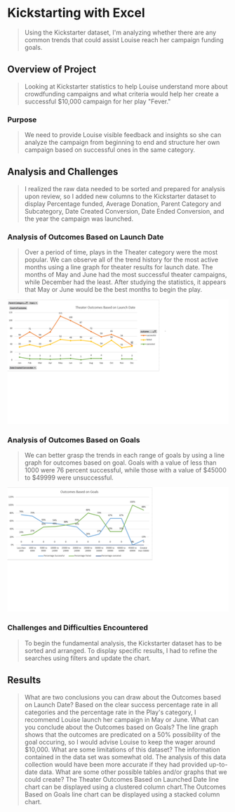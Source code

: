 # Kickstarting with Excel
>Using the Kickstarter dataset, I'm analyzing whether there are any common trends that could assist Louise reach her campaign funding goals.

## Overview of Project
>Looking at Kickstarter statistics to help Louise understand more about crowdfunding campaigns and what criteria would help her create a successful $10,000 campaign for her play "Fever."

### Purpose
>We need to provide Louise visible feedback and insights so she can analyze the campaign from beginning to end and structure her own campaign based on successful ones in the same category.

## Analysis and Challenges
>I realized the raw data needed to be sorted and prepared for analysis upon review, so I added new columns to the Kickstarter dataset to display Percentage funded, Average Donation, Parent Category and Subcategory, Date Created Conversion, Date Ended Conversion, and the year the campaign was launched.

### Analysis of Outcomes Based on Launch Date
>Over a period of time, plays in the Theater category were the most popular. We can observe all of the trend history for the most active months using a line graph for theater results for launch date. The months of May and June had the most successful theater campaigns, while December had the least. After studying the statistics, it appears that May or June would be the best months to begin the play.

![Theater_Outcomes_vs_Launch](resource/Theater_Outcomes_vs_Launch.png)

### Analysis of Outcomes Based on Goals
>We can better grasp the trends in each range of goals by using a line graph for outcomes based on goal. Goals with a value of less than 1000 were 76 percent successful, while those with a value of $45000 to $49999 were unsuccessful.

![Outcomes_vs_Goals](resource/Outcomes_vs_Goals.png)

### Challenges and Difficulties Encountered
>To begin the fundamental analysis, the Kickstarter dataset has to be sorted and arranged. To display specific results, I had to refine the searches using filters and update the chart.

## Results
>What are two conclusions you can draw about the Outcomes based on Launch Date?
Based on the clear success percentage rate in all categories and the percentage rate in the Play's category, I recommend Louise launch her campaign in May or June.
>What can you conclude about the Outcomes based on Goals?
The line graph shows that the outcomes are predicated on a 50% possibility of the goal occuring, so I would advise Louise to keep the wager around $10,000.
>What are some limitations of this dataset?
The information contained in the data set was somewhat old. The analysis of this data collection would have been more accurate if they had provided up-to-date data.
>What are some other possible tables and/or graphs that we could create?
The Theater Outcomes Based on Launched Date line chart can be displayed using a clustered column chart.The Outcomes Based on Goals line chart can be displayed using a stacked column chart.
